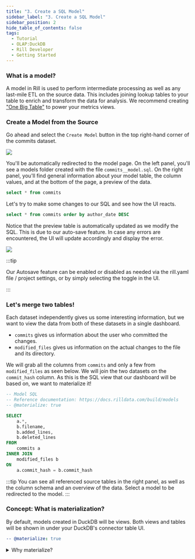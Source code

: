 ```yaml
---
title: "3. Create a SQL Model"
sidebar_label: "3. Create a SQL Model"
sidebar_position: 2
hide_table_of_contents: false
tags:
  - Tutorial
  - OLAP:DuckDB
  - Rill Developer
  - Getting Started
---
```


### What is a model?
A model in Rill is used to perform intermediate processing as well as any last-mile ETL on the source data. This includes joining lookup tables to your table to enrich and transform the data for analysis. We recommend creating <a href="https://docs.rilldata.com/build/models/#one-big-table-and-dashboarding" target="_blank">"One Big Table"</a> to power your metrics views. 

### Create a Model from the Source

Go ahead and select the `Create Model` button in the top right-hand corner of the commits dataset.

<img src = '/img/tutorials/rill-basics/Add-Model.gif' class='rounded-gif' />
<br />

You'll be automatically redirected to the model page. On the left panel, you'll see a models folder created with the file `commits__model.sql`. On the right panel, you'll find general information about your model table, the column values, and at the bottom of the page, a preview of the data.

```SQL
select * from commits
```

Let's try to make some changes to our SQL and see how the UI reacts.

```SQL
select * from commits order by author_date DESC
```
Notice that the preview table is automatically updated as we modify the SQL. This is due to our auto-save feature. In case any errors are encountered, the UI will update accordingly and display the error.


<img src = '/img/tutorials/rill-basics/Model-SQL.gif' class='rounded-gif' />
<br />



:::tip
 
 Our Autosave feature can be enabled or disabled as needed via the rill.yaml file / project settings, or by simply selecting the toggle in the UI.

:::


### Let's merge two tables!

Each dataset independently gives us some interesting information, but we want to view the data from both of these datasets in a single dashboard.
- `commits` gives us information about the user who committed the changes.
- `modified_files` gives us information on the actual changes to the file and its directory.

We will grab all the columns from `commits` and only a few from `modified_files` as seen below. We will join the two datasets on the `commit_hash` column. As this is the SQL view that our dashboard will be based on, we want to materialize it!

```SQL
-- Model SQL
-- Reference documentation: https://docs.rilldata.com/build/models
-- @materialize: true

SELECT
    a.*,
    b.filename,
    b.added_lines,
    b.deleted_lines
FROM
    commits a
INNER JOIN
    modified_files b
ON
    a.commit_hash = b.commit_hash
```

:::tip 
You can see all referenced source tables in the right panel, as well as the column schema and an overview of the data. Select a model to be redirected to the model.
:::
### Concept: What is materialization?

By default, models created in DuckDB will be views. Both views and tables will be shown in under your DuckDB's connector table UI.

```yaml
-- @materialize: true
```
<details>
  <summary>Why materialize?</summary>
  
   You may experience some improved performance materializing SQL views for intermediate models in the case of complex SQL or large data. We generally recommend materializing finals models that power dashboards.  However, you might experience some degradation of modeling experience [auto-save feature] for some specific situations including cross joins.

</details>